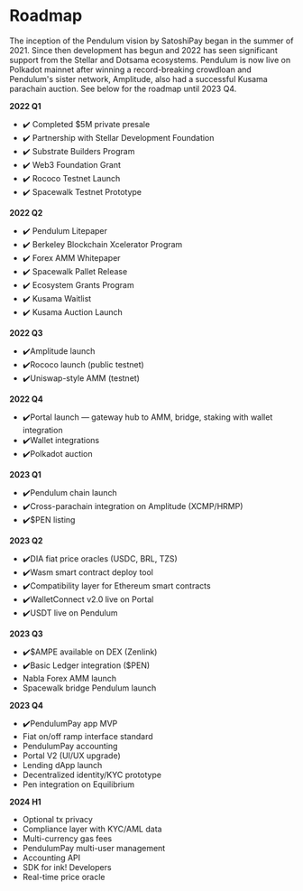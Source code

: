# Roadmap

The inception of the Pendulum vision by SatoshiPay began in the summer of 2021. Since then development has begun and 2022 has seen significant support from the Stellar and Dotsama ecosystems. Pendulum is now live on Polkadot mainnet after winning a record-breaking crowdloan and Pendulum's sister network, Amplitude, also had a successful Kusama parachain auction. See below for the roadmap until 2023 Q4.&#x20;

**2022 Q1**

* ✔️ Completed $5M private presale&#x20;
* ✔️ Partnership with Stellar Development Foundation&#x20;
* ✔️ Substrate Builders Program&#x20;
* ✔️ Web3 Foundation Grant&#x20;
* ✔️ Rococo Testnet Launch&#x20;
* ✔️ Spacewalk Testnet Prototype

**2022 Q2**

* ✔️ Pendulum Litepaper&#x20;
* ✔️ Berkeley Blockchain Xcelerator Program&#x20;
* ✔️ Forex AMM Whitepaper&#x20;
* ✔️ Spacewalk Pallet Release&#x20;
* ✔️ Ecosystem Grants Program&#x20;
* ✔️ Kusama Waitlist
* ✔️ Kusama Auction Launch

**2022 Q3**

* ✔️Amplitude launch&#x20;
* ✔️Rococo launch (public testnet)
* ✔️Uniswap-style AMM (testnet)

**2022 Q4**

* ✔️Portal launch — gateway hub to AMM, bridge, staking with wallet integration
* ✔️Wallet integrations
* ✔️Polkadot auction

**2023 Q1**

* ✔️Pendulum chain launch
* ✔️Cross-parachain integration on Amplitude (XCMP/HRMP)&#x20;
* ✔️$PEN listing

**2023 Q2**

* ✔️DIA fiat price oracles (USDC, BRL, TZS)&#x20;
* ✔️Wasm smart contract deploy tool
* ✔️Compatibility layer for Ethereum smart contracts
* ✔️WalletConnect v2.0 live on Portal&#x20;
* ✔️USDT live on Pendulum

**2023 Q3**

* ✔️$AMPE available on DEX (Zenlink)
* ✔️Basic Ledger integration ($PEN)
* Nabla Forex AMM launch
* Spacewalk bridge Pendulum launch

**2023 Q4**

* ✔️PendulumPay app MVP
* Fiat on/off ramp interface standard&#x20;
* PendulumPay accounting
* Portal V2 (UI/UX upgrade)
* Lending dApp launch
* Decentralized identity/KYC prototype
* Pen integration on Equilibrium

**2024 H1**

* Optional tx privacy
* Compliance layer with KYC/AML data
* Multi-currency gas fees
* PendulumPay multi-user management
* Accounting API
* SDK for ink! Developers
* Real-time price oracle

